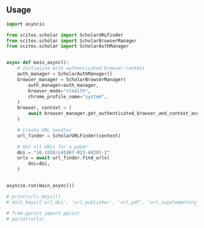 <!-- ---
!-- Timestamp: 2025-08-17 19:39:18
!-- Author: ywatanabe
!-- File: /home/ywatanabe/proj/SciTeX-Code/src/scitex/scholar/url/README.md
!-- --- -->

## Usage

```python
import asyncio

from scitex.scholar import ScholarURLFinder
from scitex.scholar import ScholarBrowserManager
from scitex.scholar import ScholarAuthManager


async def main_async():
    # Initialize with authenticated browser context
    auth_manager = ScholarAuthManager()
    browser_manager = ScholarBrowserManager(
        auth_manager=auth_manager,
        browser_mode="stealth",
        chrome_profile_name="system",
    )
    browser, context = (
        await browser_manager.get_authenticated_browser_and_context_async()
    )

    # Create URL handler
    url_finder = ScholarURLFinder(context)

    # Get all URLs for a paper
    doi = "10.1038/s41467-023-44201-2"
    urls = await url_finder.find_urls(
        doi=doi,
    )


asyncio.run(main_async())

# print(urls.keys())
# dict_keys(['url_doi', 'url_publisher', 'url_pdf', 'url_supplementary'])

# from pprint import pprint
# pprint(urls)
```

<!-- EOF -->